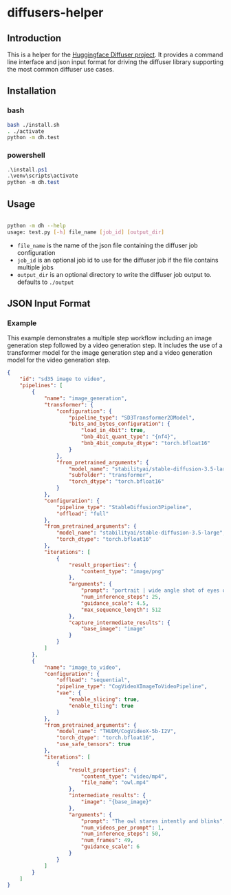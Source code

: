 # diffusers-helper

## Introduction

This is a helper for the [Huggingface Diffuser project](https://github.com/huggingface/diffusers). It provides a command line interface and json input format for driving the diffuser library supporting the most common diffuser use cases.

## Installation

### bash

```bash
bash ./install.sh
. ./activate
python -m dh.test
```

### powershell

```powershell
.\install.ps1
.\venv\scripts\activate 
python -m dh.test
```

## Usage

```bash

python -m dh --help
usage: test.py [-h] file_name [job_id] [output_dir]
```

- `file_name` is the name of the json file containing the diffuser job configuration
- `job_id` is an optional job id to use for the diffuser job if the file contains multiple jobs
- `output_dir` is an optional directory to write the diffuser job output to. defaults to `./output`

## JSON Input Format

### Example

This example demonstrates a multiple step workflow including an image generation step followed by a video generation step. It includes the use of a transformer model for the image generation step and a video generation model for the video generation step.

```json
{
    "id": "sd35 image to video",
    "pipelines": [
        {
            "name": "image_generation",
            "transformer": {
                "configuration": {
                    "pipeline_type": "SD3Transformer2DModel",
                    "bits_and_bytes_configuration": {
                        "load_in_4bit": true,
                        "bnb_4bit_quant_type": "{nf4}",
                        "bnb_4bit_compute_dtype": "torch.bfloat16"
                    }
                },
                "from_pretrained_arguments": {
                    "model_name": "stabilityai/stable-diffusion-3.5-large",
                    "subfolder": "transformer",
                    "torch_dtype": "torch.bfloat16"
                }
            },
            "configuration": {
                "pipeline_type": "StableDiffusion3Pipeline",
                "offload": "full"
            },
            "from_pretrained_arguments": {
                "model_name": "stabilityai/stable-diffusion-3.5-large",
                "torch_dtype": "torch.bfloat16"
            },
            "iterations": [
                {
                    "result_properties": {
                        "content_type": "image/png"
                    },
                    "arguments": {
                        "prompt": "portrait | wide angle shot of eyes off to one side of frame, lucid dream-like 3d model of owl, game asset, blender, looking off in distance ::8 style | glowing ::8 background | forest, vivid neon wonderland, particles, blue, green, orange ::7 parameters | rule of thirds, golden ratio, asymmetric composition, hyper- maximalist, octane render, photorealism, cinematic realism, unreal engine, 8k ::7 --ar 16:9 --s 1000",
                        "num_inference_steps": 25,
                        "guidance_scale": 4.5,
                        "max_sequence_length": 512
                    },
                    "capture_intermediate_results": {
                        "base_image": "image"
                    }
                }
            ]
        },
        {
            "name": "image_to_video",
            "configuration": {
                "offload": "sequential",
                "pipeline_type": "CogVideoXImageToVideoPipeline",
                "vae": {
                    "enable_slicing": true,
                    "enable_tiling": true
                }
            },
            "from_pretrained_arguments": {
                "model_name": "THUDM/CogVideoX-5b-I2V",
                "torch_dtype": "torch.bfloat16",
                "use_safe_tensors": true
            },
            "iterations": [
                {
                    "result_properties": {
                        "content_type": "video/mp4",
                        "file_name": "owl.mp4"
                    },
                    "intermediate_results": {
                        "image": "{base_image}"
                    },
                    "arguments": {
                        "prompt": "The owl stares intently and blinks",
                        "num_videos_per_prompt": 1,
                        "num_inference_steps": 50,
                        "num_frames": 49,
                        "guidance_scale": 6
                    }
                }
            ]
        }
    ]
}
```
